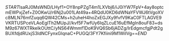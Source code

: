 $START$lsaRJ0MsWND/LHyf1+OY8npPZgT4m1LXVbj6/iJ0iYW7FpV+4ay8optcmEWPxjZef+Z0OKwU/r6Nj2u001LAt49a+4RQdU0KD6dWNaYFVWJ6tVgoXVc8MLN76mfZuqq6QW42CMs+h2uheH4hoZxEGJXy9fvfV9KaC0FTLAGVE9VKRTUSPceVLAoEglTh2MUpJ//kvf5F7wfUy6IqZLcuE16uEfMgIn8ouF83+dsM9z67WXTRkeIkOUttC/yNS64Wmmf1DoK9VQ6Sb6jADZg/IrEdgmcfgjPdt2gBUXfdjdRUxjS3ldNCFynxGlqnaC+PUGQ/3FY7Kfiini9M1WiIVg==$END$